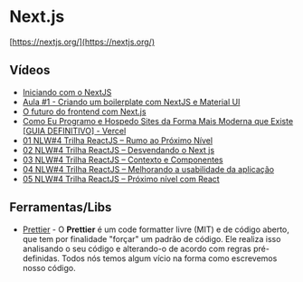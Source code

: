 # Next.js

[https://nextjs.org/](https://nextjs.org/)

## Vídeos

* [Iniciando com o NextJS](https://www.youtube.com/watch?v=IMaO0Isho0M)
* [Aula #1 - Criando um boilerplate com NextJS e Material UI](https://www.youtube.com/watch?v=lKD5Z0ORA54)
* [O futuro do frontend com Next.js](https://www.youtube.com/watch?v=t89fT5oc0xY)
* [Como Eu Programo e Hospedo Sites da Forma Mais Moderna que Existe [GUIA DEFINITIVO] - Vercel](https://www.youtube.com/watch?v=EW7m2WIvFgQ)
* [01 NLW#4 Trilha ReactJS – Rumo ao Próximo Nível](https://www.youtube.com/watch?v=RSL-aBGHoAc)
* [02 NLW#4 Trilha ReactJS – Desvendando o Next js](https://www.youtube.com/watch?v=uAwq7Q-yVHg)
* [03 NLW#4 Trilha ReactJS – Contexto e Componentes](https://www.youtube.com/watch?v=7zsui7PbRaY)
* [04 NLW#4 Trilha ReactJS – Melhorando a usabilidade da aplicação](https://www.youtube.com/watch?v=8d5T0mz5FJ8)
* [05 NLW#4 Trilha ReactJS – Próximo nível com React](https://www.youtube.com/watch?v=sDTQns3nbUM)


## Ferramentas/Libs

* [Prettier](https://prettier.io/) - O **Prettier** é um code formatter livre (MIT) e de código aberto, que tem por finalidade "forçar" um padrão de código. Ele realiza isso analisando o seu código e alterando-o de acordo com regras pré-definidas. Todos nós temos algum vício na forma como escrevemos nosso código.
